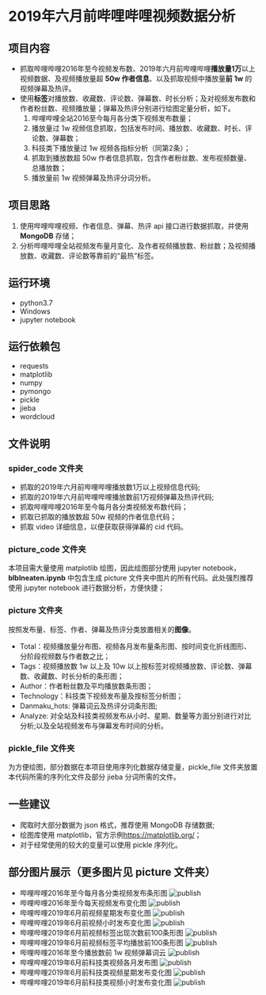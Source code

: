 # 2019年六月前哔哩哔哩视频数据分析
## 项目内容
* 抓取哔哩哔哩2016年至今视频发布数、2019年六月前哔哩哔哩**播放量1万**以上视频数据、及视频播放量超 **50w 作者信息**、以及抓取视频中播放量**前 1w** 的视频弹幕及热评。
* 使用**标签**对播放数、收藏数、评论数、弹幕数、时长分析；及对视频发布数和作者粉丝数、视频播放量；弹幕及热评分别进行绘图定量分析，如下。
  1. 哔哩哔哩全站2016至今每月各分类下视频发布数量；
  2. 播放量过 1w 视频信息抓取，包括发布时间、播放数、收藏数、时长、评论数、弹幕数；
  3. 科技类下播放量过 1w 视频各指标分析（同第2条）；
  4. 抓取到播放数超 50w 作者信息抓取，包含作者粉丝数、发布视频数量、总播放数；
  5. 播放量前 1w 视频弹幕及热评分词分析。
## 项目思路
1. 使用哔哩哔哩视频、作者信息、弹幕、热评 api 接口进行数据抓取，并使用 **MongoDB** 存储；
2. 分析哔哩哔哩全站视频发布量月变化、及作者视频播放数、粉丝数；及视频播放数、收藏数、评论数等靠前的“最热”标签。
## 运行环境
* python3.7
* Windows
* jupyter notebook
## 运行依赖包
* requests
* matplotlib
* numpy
* pymongo
* pickle
* jieba
* wordcloud
## 文件说明
### spider_code 文件夹
* 抓取的2019年六月前哔哩哔哩播放数1万以上视频信息代码;
* 抓取的2019年六月前哔哩哔哩播放数前1万视频弹幕及热评代码;
* 抓取哔哩哔哩2016年至今每月各分类视频发布数代码；
* 抓取已抓取的播放数超 50w 视频的作者信息代码；
* 抓取 video 详细信息，以便获取获得弹幕的 cid 代码。
### picture_code 文件夹
本项目需大量使用 matplotlib 绘图，因此绘图部分使用 jupyter notebook，**blblneaten.ipynb** 中包含生成 picture 文件夹中图片的所有代码。此处强烈推荐使用 jupyter notebook 进行数据分析，方便快捷；
### picture 文件夹
按照发布量、标签、作者、弹幕及热评分类放置相关的**图像**。
* Total：视频播放量分布图、视频各月发布量条形图、按时间变化折线图形、分阶段视频数与作者数之比；
* Tags：视频播放数 1w 以上及 10w 以上按标签对视频播放数、评论数、弹幕数、收藏数、时长分析的条形图；
* Author：作者粉丝数及平均播放数条形图；
* Technology：科技类下视频发布量及按标签分析图；
* Danmaku_hots: 弹幕词云及热评分词条形图;
* Analyze: 对全站及科技类视频发布从小时、星期、数量等方面分别进行对比分析;以及全站视频发布与弹幕发布时间的分析。
### pickle_file 文件夹
为方便绘图，部分数据在本项目使用序列化数据存储变量，pickle_file 文件夹放置本代码所需的序列化文件及部分 jieba 分词所需的文件。
## 一些建议
* 爬取时大部分数据为 json 格式，推荐使用 MongoDB 存储数据;
* 绘图库使用 matplotlib，官方示例<https://matplotlib.org/>；
* 对于经常使用的较大的变量可以使用 pickle 序列化。
## 部分图片展示（更多图片见 picture 文件夹）
* 哔哩哔哩2016年至今每月各分类视频发布条形图
![publish](picture/total/pub_total.png)<br>
* 哔哩哔哩2016年至今每天视频发布变化图
![publish](picture/total/send.png)<br>
* 哔哩哔哩2019年6月前视频星期发布变化图
![publish](picture/total/total_week.png)<br>
* 哔哩哔哩2019年6月前视频小时发布变化图
![publish](picture/total/hour_total.png)<br>
* 哔哩哔哩2019年6月前视频标签出现次数前100条形图
![publish](picture/tags/1_tag_counts.png)<br>
* 哔哩哔哩2019年6月前视频标签平均播放前100条形图
![publish](picture/tags/1_tag_mean.png)<br>
* 哔哩哔哩2016年至今播放数前 1w 视频弹幕词云
![publish](picture/Danmaku_hots/danmaku.png)<br>
* 哔哩哔哩2019年6月前科技类视频各月发布图
![publish](picture/technology/tech_pubcount_1.png)<br>
* 哔哩哔哩2019年6月前科技类视频星期发布变化图
![publish](picture/technology/tech_week.png)<br>
* 哔哩哔哩2019年6月前科技类视频小时发布变化图
![publish](picture/technology/tech_hour.png)<br>
